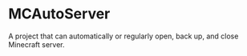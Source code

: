 # MCAutoServer
A project that can automatically or regularly open, back up, and close Minecraft server.
